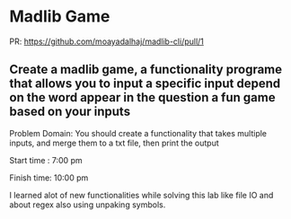 # Madlib Game

PR: https://github.com/moayadalhaj/madlib-cli/pull/1

## Create a madlib game, a functionality programe that allows you to input a specific input depend on the word appear in the question a fun game based on your inputs

Problem Domain: You should create a functionality that takes multiple inputs, and merge them to a txt file, then print the output

Start time : 7:00 pm

Finish time: 10:00 pm

I learned alot of new functionalities while solving this lab like file IO and about regex also using unpaking symbols.
